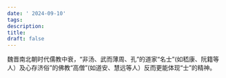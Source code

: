 ```yaml
---
date: ' 2024-09-10'
tags: 
description: 
title: 
draft: false
---
```

魏晋南北朝时代儒教中衰，“⾮汤、武而薄周、孔”的道家“名⼠”(如嵇康、阮籍等人）及⼼存济俗”的佛教“高僧”(如道安、慧远等⼈）反而更能体现“⼠”的精神。
